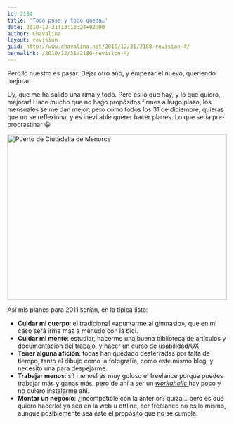```yaml
---
id: 2184
title: 'Todo pasa y todo queda…'
date: 2010-12-31T13:13:24+02:00
author: Chavalina
layout: revision
guid: http://www.chavalina.net/2010/12/31/2180-revision-4/
permalink: /2010/12/31/2180-revision-4/
---
```

Pero lo nuestro es pasar. Dejar otro año, y empezar el nuevo, queriendo mejorar.

Uy, que me ha salido una rima y todo. Pero es lo que hay, y lo que quiero, mejorar! Hace mucho que no hago propósitos firmes a largo plazo, los mensuales se me dan mejor, pero como todos los 31 de diciembre, quieras que no se reflexiona, y es inevitable querer hacer planes. Lo que sería pre-procrastinar 😀

[<img src="http://farm5.static.flickr.com/4153/4980042282_af84124b63.jpg" alt="Puerto de Ciutadella de Menorca" width="500" height="375" />](http://www.flickr.com/photos/chavalina/4980042282/ "Puerto de Ciutadella de Menorca por inma bermejo, en Flickr")

Así mis planes para 2011 serían, en la típica lista:

  * **Cuidar mi cuerpo**: el tradicional «apuntarme al gimnasio», que en mi caso será irme más a menudo con la bici.
  * **Cuidar mi mente**: estudiar, hacerme una buena biblioteca de artículos y documentación del trabajo, y hacer un curso de usabilidad/UX.
  * **Tener alguna afición**: todas han quedado desterradas por falta de tiempo, tanto el dibujo como la fotografía, como este mismo blog, y necesito una para despejarme.
  * **Trabajar menos**: sí! menos! es muy goloso el freelance porque puedes trabajar más y ganas más, pero de ahí a ser un <a href="http://es.wikipedia.org/wiki/Workah%C3%B3lico" target="_blank"><em>workaholic</em> </a>hay poco y no quiero instalarme ahí.
  * **Montar un negocio**: ¿incompatible con la anterior? quizá… pero es que quiero hacerlo! ya sea en la web u offline, ser freelance no es lo mismo, aunque posiblemente sea éste el propósito que no se cumpla.
